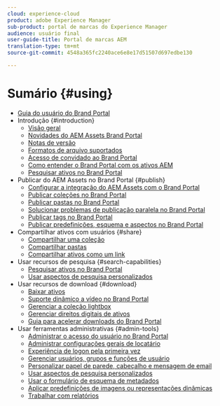 ```yaml
---
cloud: experience-cloud
product: adobe Experience Manager
sub-product: portal de marcas do Experience Manager
audience: usuário final
user-guide-title: Portal de marcas AEM
translation-type: tm+mt
source-git-commit: 4548a365fc2240ace6e8e17d51507d697edbe130

---
```



# Sumário {#using}

+ [Guia do usuário do Brand Portal](using/home.md)
+ Introdução {#introduction}
   + [Visão geral](using/brand-portal.md)
   + [Novidades do AEM Assets Brand Portal](using/whats-new.md)
   + [Notas de versão](using/brand-portal-release-notes.md)
   + [Formatos de arquivo suportados](using/brand-portal-supported-formats.md)
   + [Acesso de convidado ao Brand Portal](using/guest-access.md)
   + [Como entender o Brand Portal com os ativos AEM](https://helpx.adobe.com/experience-manager/kt/assets/using/brand-portal-article-understand.html)
   + [Pesquisar ativos no Brand Portal](using/browse-assets-brand-portal.md)
+ Publicar do AEM Assets no Brand Portal {#publish}
   + [Configurar a integração do AEM Assets com o Brand Portal](https://helpx.adobe.com/experience-manager/6-5/assets/using/brand-portal-configuring-integration.html)
   + [Publicar coleções no Brand Portal](https://helpx.adobe.com/experience-manager/6-5/assets/using/brand-portal-publish-collection.html)
   + [Publicar pastas no Brand Portal](https://helpx.adobe.com/experience-manager/6-5/assets/using/brand-portal-publish-folder.html)
   + [Solucionar problemas de publicação paralela no Brand Portal](using/troubleshoot-parallel-publishing.md)
   + [Publicar tags no Brand Portal](using/brand-portal-publish-tags.md)
   + [Publicar predefinições, esquema e aspectos no Brand Portal](using/publish-schema-search-facets-presets.md)
+ Compartilhar ativos com usuários {#share}
   + [Compartilhar uma coleção](using/brand-portal-share-collection.md)
   + [Compartilhar pastas](using/brand-portal-sharing-folders.md)
   + [Compartilhar ativos como um link](using/brand-portal-link-share.md)
+ Usar recursos de pesquisa {#search-capabilities}
   + [Pesquisar ativos no Brand Portal](using/brand-portal-searching.md)
   + [Usar aspectos de pesquisa personalizados](using/brand-portal-search-facets.md)
+ Usar recursos de download {#download}
   + [Baixar ativos](using/brand-portal-download-users.md)
   + [Suporte dinâmico a vídeo no Brand Portal](using/dynamic-video-brand-portal.md)
   + [Gerenciar a coleção lightbox](using/brand-portal-light-box.md)
   + [Gerenciar direitos digitais de ativos](using/manage-digital-rights-of-assets.md)
   + [Guia para acelerar downloads do Brand Portal](using/accelerated-download.md)
+ Usar ferramentas administrativas {#admin-tools}
   + [Administrar o acesso do usuário no Brand Portal](using/access-configurations-brand-portal.md)
   + [Administrar configurações gerais de locatário](using/brand-portal-general-configuration.md)
   + [Experiência de logon pela primeira vez](using/brand-portal-onboarding.md)
   + [Gerenciar usuários, grupos e funções de usuário](using/brand-portal-adding-users.md)
   + [Personalizar papel de parede, cabeçalho e mensagem de email](using/brand-portal-branding.md)
   + [Usar aspectos de pesquisa personalizados](using/brand-portal-search-facets.md)
   + [Usar o formulário de esquema de metadados](using/brand-portal-metadata-schemas.md)
   + [Aplicar predefinições de imagens ou representações dinâmicas](using/brand-portal-image-presets.md)
   + [Trabalhar com relatórios](using/brand-portal-reports.md)

